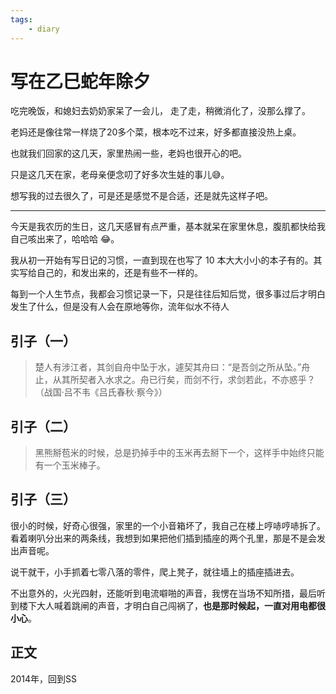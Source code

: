 ```yaml
---
tags:
    - diary
---
```


# 写在乙巳蛇年除夕

吃完晚饭，和媳妇去奶奶家呆了一会儿， 走了走，稍微消化了，没那么撑了。

老妈还是像往常一样烧了20多个菜，根本吃不过来，好多都直接没热上桌。

也就我们回家的这几天，家里热闹一些，老妈也很开心的吧。

只是这几天在家，老母亲便念叨了好多次生娃的事儿😅。

想写我的过去很久了，可是还是感觉不是合适，还是就先这样子吧。

---



今天是我农历的生日，这几天感冒有点严重，基本就呆在家里休息，腹肌都快给我自己咳出来了，哈哈哈 😂。

我从初一开始有写日记的习惯，一直到现在也写了 10 本大大小小的本子有的。其实写给自己的，和发出来的，还是有些不一样的。

每到一个人生节点，我都会习惯记录一下，只是往往后知后觉，很多事过后才明白发生了什么，但是没有人会在原地等你，流年似水不待人

## 引子（一）

> 楚人有涉江者，其剑自舟中坠于水，遽契其舟曰：“是吾剑之所从坠。”舟止，从其所契者入水求之。舟已行矣，而剑不行，求剑若此，不亦惑乎？（战国·吕不韦《吕氏春秋·察今》）

## 引子（二）

> 黑熊掰苞米的时候，总是扔掉手中的玉米再去掰下一个，这样手中始终只能有一个玉米棒子。

## 引子（三）

很小的时候，好奇心很强，家里的一个小音箱坏了，我自己在楼上哼哧哼哧拆了。看着喇叭分出来的两条线，我想到如果把他们插到插座的两个孔里，那是不是会发出声音呢。

说干就干，小手抓着七零八落的零件，爬上凳子，就往墙上的插座插进去。

不出意外的，火光四射，还能听到电流噼啪的声音，我愣在当场不知所措，最后听到楼下大人喊着跳闸的声音，才明白自己闯祸了，**也是那时候起，一直对用电都很小心**。

## 正文

2014年，回到SS
